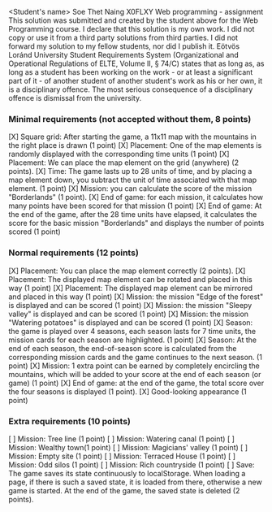 <Student's name> Soe Thet Naing
<Neptun code> X0FLXY
Web programming - assignment
This solution was submitted and created by the student above for the Web Programming course.
I declare that this solution is my own work. I did not copy or use it from a third party
solutions from third parties. I did not forward my solution to my fellow students, nor did I publish it.
Eötvös Loránd University Student Requirements System
(Organizational and Operational Regulations of ELTE, Volume II, § 74/C) states that as long as,
as long as a student has been working on the work - or at least a significant part of it - of another student
of another student's work as his or her own, it is a disciplinary offence.
The most serious consequence of a disciplinary offence is dismissal from the university.

### Minimal requirements (not accepted without them, 8 points)
[X] Square grid: After starting the game, a 11x11 map with the mountains in the right place is drawn (1 point)
[X] Placement: One of the map elements is randomly displayed with the corresponding time units (1 point)
[X] Placement: We can place the map element on the grid (anywhere) (2 points).
[X] Time: The game lasts up to 28 units of time, and by placing a map element down, you subtract the unit of time associated with that map element. (1 point)
[X] Mission: you can calculate the score of the mission "Borderlands" (1 point).
[X] End of game: for each mission, it calculates how many points have been scored for that mission (1 point)
[X] End of game: At the end of the game, after the 28 time units have elapsed, it calculates the score for the basic mission "Borderlands" and displays the number of points scored (1 point)

### Normal requirements (12 points)
[X] Placement: You can place the map element correctly (2 points).
[X] Placement: The displayed map element can be rotated and placed in this way (1 point)
[X] Placement: The displayed map element can be mirrored and placed in this way (1 point)
[X] Mission: the mission "Edge of the forest" is displayed and can be scored (1 point)
[X] Mission: the mission "Sleepy valley" is displayed and can be scored (1 point)
[X] Mission: the mission "Watering potatoes" is displayed and can be scored (1 point)
[X] Season: the game is played over 4 seasons, each season lasts for 7 time units, the mission cards for each season are highlighted. (1 point)
[X] Season: At the end of each season, the end-of-season score is calculated from the corresponding mission cards and the game continues to the next season. (1 point)
[X] Mission: 1 extra point can be earned by completely encircling the mountains, which will be added to your score at the end of each season (or game) (1 point)
[X] End of game: at the end of the game, the total score over the four seasons is displayed (1 point).
[X] Good-looking appearance (1 point)

### Extra requirements (10 points)
[ ] Mission: Tree line (1 point)
[ ] Mission: Watering canal (1 point)
[ ] Mission: Wealthy town(1 point)
[ ] Mission: Magicians' valley (1 point)
[ ] Mission: Empty site (1 point)
[ ] Mission: Terraced House (1 point)
[ ] Mission: Odd silos (1 point)
[ ] Mission: Rich countryside (1 point)
[ ] Save: The game saves its state continuously to localStorage. When loading a page, if there is such a saved state, it is loaded from there, otherwise a new game is started. At the end of the game, the saved state is deleted (2 points).